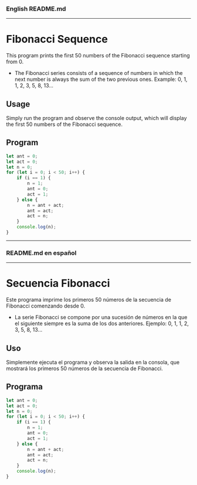 ### English README.md

---

# Fibonacci Sequence

This program prints the first 50 numbers of the Fibonacci sequence starting from 0.

- The Fibonacci series consists of a sequence of numbers in which the next number is always the sum of the two previous ones.
  Example: 0, 1, 1, 2, 3, 5, 8, 13...

## Usage

Simply run the program and observe the console output, which will display the first 50 numbers of the Fibonacci sequence.

## Program

```javascript
let ant = 0;
let act = 0;
let n = 0;
for (let i = 0; i < 50; i++) {
    if (i == 1) {
        n = 1;
        ant = 0;
        act = 1;
    } else {
        n = ant + act;
        ant = act;
        act = n;
    }
    console.log(n);
}
```

---

### README.md en español

---

# Secuencia Fibonacci

Este programa imprime los primeros 50 números de la secuencia de Fibonacci comenzando desde 0.

- La serie Fibonacci se compone por una sucesión de números en la que el siguiente siempre es la suma de los dos anteriores.
  Ejemplo: 0, 1, 1, 2, 3, 5, 8, 13...

## Uso

Simplemente ejecuta el programa y observa la salida en la consola, que mostrará los primeros 50 números de la secuencia de Fibonacci.

## Programa

```javascript
let ant = 0;
let act = 0;
let n = 0;
for (let i = 0; i < 50; i++) {
    if (i == 1) {
        n = 1;
        ant = 0;
        act = 1;
    } else {
        n = ant + act;
        ant = act;
        act = n;
    }
    console.log(n);
}
```
